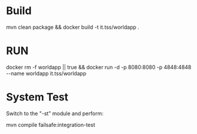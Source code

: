 # Build
mvn clean package && docker build -t it.tss/worldapp .

# RUN

docker rm -f worldapp || true && docker run -d -p 8080:8080 -p 4848:4848 --name worldapp it.tss/worldapp 

# System Test

Switch to the "-st" module and perform:

mvn compile failsafe:integration-test